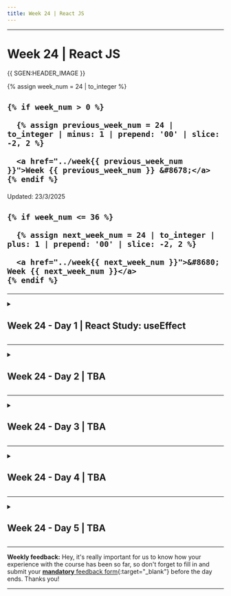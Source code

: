 ```yaml
---
title: Week 24 | React JS
---
```


<hr class="mb-0">

<h1 id="{{ Week 24-React JS | slugify }}">
  <span class="week-prefix">Week 24 |</span> React JS
</h1>

{{ SGEN:HEADER_IMAGE }}

<div class="week-controls">

  {% assign week_num = 24 | to_integer %}

  <h2 class="week-controls__previous_week">

    {% if week_num > 0 %}

      {% assign previous_week_num = 24 | to_integer | minus: 1 | prepend: '00' | slice: -2, 2 %}

      <a href="../week{{ previous_week_num }}">Week {{ previous_week_num }} &#8678;</a>
    {% endif %}

  </h2>

  <span>Updated: 23/3/2025</span>

  <h2 class="week-controls__next_week">

    {% if week_num <= 36 %}

      {% assign next_week_num = 24 | to_integer | plus: 1 | prepend: '00' | slice: -2, 2 %}

      <a href="../week{{ next_week_num }}">&#8680; Week {{ next_week_num }}</a>
    {% endif %}

  </h2>

</div>

---

<!-- Week 24 - Day 1 | React Study: useEffect -->
<details markdown="1">
  <summary>
    <h2>
      <span class="summary-day">Week 24 - Day 1</span> | React Study: useEffect</h2>
  </summary>

### Schedule

  - **Study the suggested material**
  - **Practice on the topics and share your questions**

### Study Plan

  The plan for today and tomorrow is to study the following article by `Dan Abramov*`:

  - [**A Complete Guide to useEffect**](https://overreacted.io/a-complete-guide-to-useeffect/){:target="_blank"}

  This is a long, lengthy article that goes into deep details about the `useEffect` Hook and the Components' lifecycle. 

  It is highly recommended that you read the full article as it provides some very important concepts and rules that you must know if you want to master `React`. That's why we split this task in two days. 

  Here are some of the main points covered in the the article:

  - How do I replicate `componentDidMount**` with useEffect?
  - How do I correctly fetch data inside useEffect? What is []?
  - Do I need to specify functions as effect dependencies or not?
  - Why do I sometimes get an infinite refetching loop?
  - Why do I sometimes get an old state or prop value inside my effect?

  Make sure to open up all the `Codesandbox` demos provided in the article and study and experiment with the code.

  *_(Dan Abramov is a core contributor to React and the creator of Redux)_
  **_(componentDidMount is a special lifecycle method used in Class Components that gets called when the component has been mounted. More about Class Components and `componentDidMount` [here](https://react.dev/reference/react/Component){:target="_blank"})_

<!-- Summary -->

<!-- Exercises -->

<!-- Extra Resources -->

<!-- Sources and Attributions -->
  
</details>

<hr class="mt-1">

<!-- Week 24 - Day 2 | TBA -->
<details markdown="1">
  <summary>
    <h2>
      <span class="summary-day">Week 24 - Day 2</span> | TBA</h2>
  </summary>

### Schedule

  - **Study the suggested material**
  - **Practice on the topics and share your questions**

<!-- Study Plan -->

<!-- Summary -->

<!-- Exercises -->

<!-- Extra Resources -->

<!-- Sources and Attributions -->
  
</details>

<hr class="mt-1">

<!-- Week 24 - Day 3 | TBA -->
<details markdown="1">
  <summary>
    <h2>
      <span class="summary-day">Week 24 - Day 3</span> | TBA</h2>
  </summary>

### Schedule

  - **Watch the lectures**
  - **Study the suggested material**
  - **Practice on the topics and share your questions**

### Study Plan

  Your instructor will share the video lectures with you. Here are the topics covered:

  - **Part 1:** 
  - **Part 2:**

  You can find the lecture code [here](){:target="_blank"}

  **Lecture Notes & Questions:**

  **References & Resources:**

<!-- Summary -->

<!-- Exercises -->

### Extra Resources

  ---



  _Photo by []()_


<!-- Sources and Attributions -->
  
</details>

<hr class="mt-1">

<!-- Week 24 - Day 4 | TBA -->
<details markdown="1">
  <summary>
    <h2>
      <span class="summary-day">Week 24 - Day 4</span> | TBA</h2>
  </summary>

### Schedule

  - **Study the suggested material**
  - **Practice on the topics and share your questions**

<!-- Study Plan -->

<!-- Summary -->

<!-- Exercises -->

<!-- Extra Resources -->

<!-- Sources and Attributions -->
  
</details>

<hr class="mt-1">

<!-- Week 24 - Day 5 | TBA -->
<details markdown="1">
  <summary>
    <h2>
      <span class="summary-day">Week 24 - Day 5</span> | TBA</h2>
  </summary>

### Schedule

  - **Watch the lectures**
  - **Study the suggested material**
  - **Practice on the topics and share your questions**

### Study Plan

  Your instructor will share the video lectures with you. Here are the topics covered:

  - **Part 1:** 
  - **Part 2:**

  You can find the lecture code [here](){:target="_blank"}

  **Lecture Notes & Questions:**

  **References & Resources:**

<!-- Summary -->

<!-- Exercises -->

### Extra Resources

  ---



  _Photo by []()_


<!-- Sources and Attributions -->
  
</details>


<hr class="mt-1">

**Weekly feedback:** Hey, it's really important for us to know how your experience with the course has been so far, so don't forget to fill in and submit your [**mandatory** feedback form](https://forms.gle/S6Zg3bbS2uuwsSZF9){:target="_blank"} before the day ends. Thanks you!



---

<!-- COMMENTS: -->
<script src="https://utteranc.es/client.js"
  repo="in-tech-gration/WDX-180"
  issue-term="pathname"
  theme="github-dark"
  crossorigin="anonymous"
  async>
</script>
